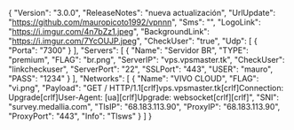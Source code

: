 {
  "Version": "3.0.0",
  "ReleaseNotes": "nueva actualización",
  "UrlUpdate": "https://github.com/mauropicoto1992/vpnnn",
  "Sms": "",
  "LogoLink": "https://i.imgur.com/4n7bZz1.jpeg",
  "BackgroundLink": "https://i.imgur.com/7YcOUJP.jpeg",
  "CheckUser": "true",
  "Udp": [
    {
      "Porta": "7300"
    }
  ],
  "Servers": [
    {
      "Name": "Servidor BR",
      "TYPE": "premium",
      "FLAG": "br.png",
      "ServerIP": "vps.vpsmaster.tk",
      "CheckUser": "linkcheckuser",
      "ServerPort": "22",
      "SSLPort": "443",
      "USER": "mauro",
      "PASS": "1234"
    }
  ],
  "Networks": [
    {
       "Name": "VIVO CLOUD",
        "FLAG": "vi.png",
       "Payload": "GET / HTTP/1.1[crlf]vps.vpsmaster.tk[crlf]Connection: Upgrade[crlf]User-Agent: [ua][crlf]Upgrade: websocket[crlf][crlf]",
       "SNI": "survey.medallia.com",
       "TlsIP": "68.183.113.90",
       "ProxyIP": "68.183.113.90",
       "ProxyPort": "443",
       "Info": "Tlsws"
    }
  ]
}
